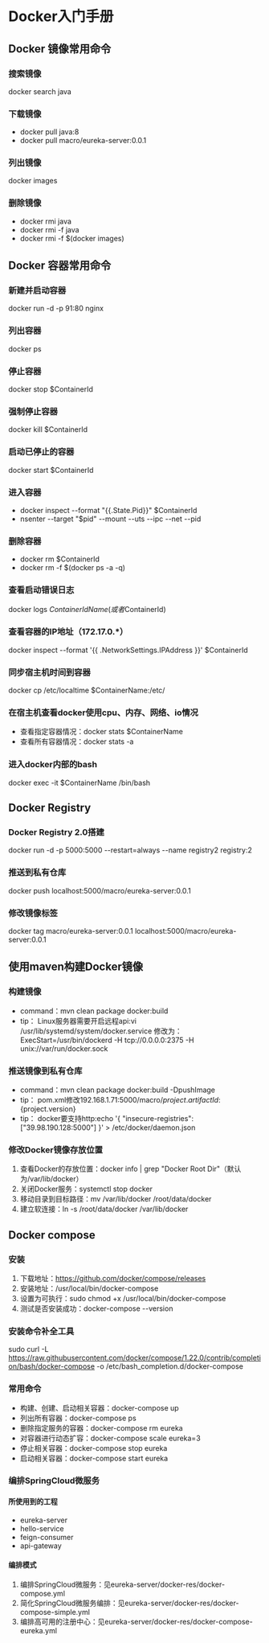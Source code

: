 # Docker入门手册

## Docker 镜像常用命令

### 搜索镜像

docker search java

### 下载镜像

- docker pull java:8
- docker pull macro/eureka-server:0.0.1

### 列出镜像

docker images

### 删除镜像

- docker rmi java
- docker rmi -f java
- docker rmi -f $(docker images)

## Docker 容器常用命令

### 新建并启动容器

docker run -d -p 91:80 nginx

### 列出容器

docker ps

### 停止容器

docker stop $ContainerId

### 强制停止容器

docker kill $ContainerId

### 启动已停止的容器

docker start $ContainerId

### 进入容器

- docker inspect --format "{{.State.Pid}}" $ContainerId
- nsenter --target "$pid" --mount --uts --ipc --net --pid

### 删除容器

- docker rm $ContainerId
- docker rm -f $(docker ps -a -q)

### 查看启动错误日志

docker logs $ContainerIdName(或者$ContainerId)

### 查看容器的IP地址（172.17.0.\*）

docker inspect --format '{{ .NetworkSettings.IPAddress }}' $ContainerId

### 同步宿主机时间到容器

docker cp /etc/localtime $ContainerName:/etc/

### 在宿主机查看docker使用cpu、内存、网络、io情况

- 查看指定容器情况：docker stats $ContainerName
- 查看所有容器情况：docker stats -a

### 进入docker内部的bash

docker exec -it $ContainerName /bin/bash

## Docker Registry

### Docker Registry 2.0搭建

docker run -d -p 5000:5000 --restart=always --name registry2 registry:2

### 推送到私有仓库

docker push localhost:5000/macro/eureka-server:0.0.1

### 修改镜像标签

docker tag macro/eureka-server:0.0.1 localhost:5000/macro/eureka-server:0.0.1

## 使用maven构建Docker镜像

### 构建镜像

- command：mvn clean package docker:build
- tip：
  Linux服务器需要开启远程api:vi /usr/lib/systemd/system/docker.service
  修改为：ExecStart=/usr/bin/dockerd -H tcp://0.0.0.0:2375 -H unix://var/run/docker.sock

### 推送镜像到私有仓库

- command：mvn clean package docker:build -DpushImage
- tip：
  pom.xml修改<imageName>192.168.1.71:5000/macro/${project.artifactId}:${project.version}</imageName>
- tip：
  docker要支持http:echo '{ "insecure-registries":["39.98.190.128:5000"] }' > /etc/docker/daemon.json

### 修改Docker镜像存放位置

1. 查看Docker的存放位置：docker info | grep "Docker Root Dir"（默认为/var/lib/docker）
2. 关闭Docker服务：systemctl stop docker
3. 移动目录到目标路径：mv /var/lib/docker /root/data/docker
4. 建立软连接：ln -s /root/data/docker /var/lib/docker

## Docker compose

### 安装

1. 下载地址：https://github.com/docker/compose/releases
2. 安装地址：/usr/local/bin/docker-compose
3. 设置为可执行：sudo chmod +x /usr/local/bin/docker-compose
4. 测试是否安装成功：docker-compose --version

### 安装命令补全工具

sudo curl -L https://raw.githubusercontent.com/docker/compose/1.22.0/contrib/completion/bash/docker-compose -o /etc/bash_completion.d/docker-compose

### 常用命令

- 构建、创建、启动相关容器：docker-compose up
- 列出所有容器：docker-compose ps
- 删除指定服务的容器：docker-compose rm eureka
- 对容器进行动态扩容：docker-compose scale eureka=3
- 停止相关容器：docker-compose stop eureka
- 启动相关容器：docker-compose start eureka

### 编排SpringCloud微服务

#### 所使用到的工程

- eureka-server
- hello-service
- feign-consumer
- api-gateway

#### 编排模式

1. 编排SpringCloud微服务：见eureka-server/docker-res/docker-compose.yml
2. 简化SpringCloud微服务编排：见eureka-server/docker-res/docker-compose-simple.yml
3. 编排高可用的注册中心：见eureka-server/docker-res/docker-compose-eureka.yml
